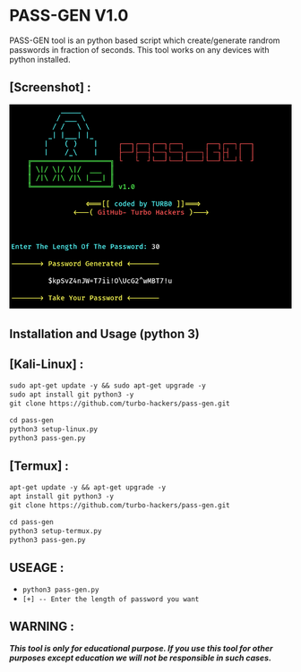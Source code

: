 # PASS-GEN V1.0

PASS-GEN tool is an python based script which create/generate randrom passwords in fraction of seconds.
This tool works on any devices with python installed.


## [Screenshot] :
![alt text](https://raw.githubusercontent.com/turbo-hackers/pass-gen/master/screenshot_pass-gen.png)
<h2>Installation and Usage (python 3)</h2>

## [Kali-Linux] :

```
sudo apt-get update -y && sudo apt-get upgrade -y
sudo apt install git python3 -y
git clone https://github.com/turbo-hackers/pass-gen.git
```
```
cd pass-gen
python3 setup-linux.py
python3 pass-gen.py
```

## [Termux] :

```
apt-get update -y && apt-get upgrade -y
apt install git python3 -y
git clone https://github.com/turbo-hackers/pass-gen.git
```
```
cd pass-gen
python3 setup-termux.py
python3 pass-gen.py
```

## USEAGE :
* `python3 pass-gen.py`
* `[+] -- Enter the length of password you want`


## WARNING : 
***This tool is only for educational purpose. If you use this tool for other purposes except education we will not be responsible in such cases.***
